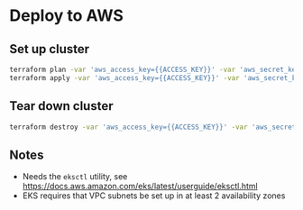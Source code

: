# Deploy to AWS

## Set up cluster

```bash
terraform plan -var 'aws_access_key={{ACCESS_KEY}}' -var 'aws_secret_key={{SECRET_KEY}}'
terraform apply -var 'aws_access_key={{ACCESS_KEY}}' -var 'aws_secret_key={{SECRET_KEY}}'
```

## Tear down cluster

```bash
terraform destroy -var 'aws_access_key={{ACCESS_KEY}}' -var 'aws_secret_key={{SECRET_KEY}}'
```

## Notes

- Needs the `eksctl` utility, see https://docs.aws.amazon.com/eks/latest/userguide/eksctl.html
- EKS requires that VPC subnets be set up in at least 2 availability zones
